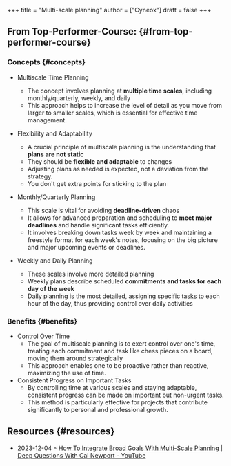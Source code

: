 +++
title = "Multi-scale planning"
author = ["Cyneox"]
draft = false
+++

## From Top-Performer-Course: {#from-top-performer-course}


### Concepts {#concepts}

-   Multiscale Time Planning
    -   The concept involves planning at **multiple time scales**, including monthly/quarterly, weekly, and daily
    -   This approach helps to increase the level of detail as you move from larger to smaller scales, which is essential for effective time management.

-   Flexibility and Adaptability
    -   A crucial principle of multiscale planning is the understanding that **plans are not static**
    -   They should be **flexible and adaptable** to changes
    -   Adjusting plans as needed is expected, not a deviation from the strategy.
    -   You don't get extra points for sticking to the plan

-   Monthly/Quarterly Planning
    -   This scale is vital for avoiding **deadline-driven** chaos
    -   It allows for advanced preparation and scheduling to **meet major deadlines** and handle significant tasks efficiently.
    -   It involves breaking down tasks week by week and maintaining a freestyle format for each week's notes, focusing on the big picture and major upcoming events or deadlines.

-   Weekly and Daily Planning
    -   These scales involve more detailed planning
    -   Weekly plans describe scheduled **commitments and tasks for each day of the week**
    -   Daily planning is the most detailed, assigning specific tasks to each hour of the day, thus providing control over daily activities


### Benefits {#benefits}

-   Control Over Time
    -   The goal of multiscale planning is to exert control over one's time, treating each commitment and task like chess pieces on a board, moving them around strategically
    -   This approach enables one to be proactive rather than reactive, maximizing the use of time.
-   Consistent Progress on Important Tasks
    -   By controlling time at various scales and staying adaptable, consistent progress can be made on important but non-urgent tasks.
    -   This method is particularly effective for projects that contribute significantly to personal and professional growth.


## Resources {#resources}

-   2023-12-04 ◦ [How To Integrate Broad Goals With Multi-Scale Planning | Deep Questions With Cal Newport - YouTube](https://www.youtube.com/watch?v=ZHjK2XxcjQk&ab_channel=CalNewport)

